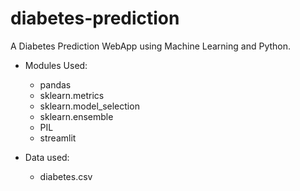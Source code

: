 # diabetes-prediction
A Diabetes Prediction WebApp using Machine Learning and Python.

* Modules Used:
  - pandas
  - sklearn.metrics
  - sklearn.model_selection
  - sklearn.ensemble
  - PIL
  - streamlit

* Data used:
  - diabetes.csv
